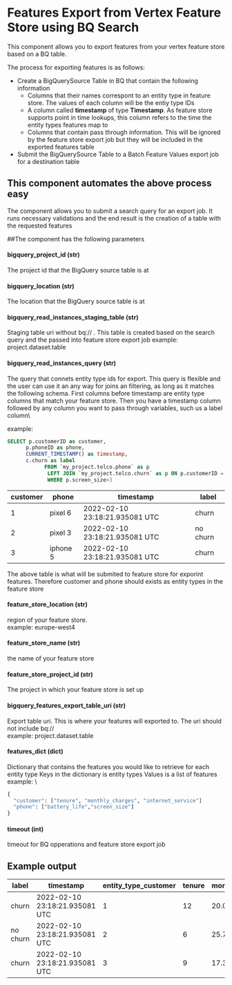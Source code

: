 # Features Export from Vertex Feature Store using BQ Search

This component allows you to export features from your vertex feature store based on a BQ table.

The process for exporting features is as follows:
* Create a BigQuerySource Table in BQ that contain the following information
  * Columns that their names correspont to an entity type in feature store. The values of each column will be the entiy type IDs 
  * A column called **timestamp** of type **Timestamp**. As feature store supports point in time lookups, this column refers to the time the entity types features map to
  * Columns that contain pass through information. This will be ignored by the feature store export job but they will be included in the exported features table
* Submit the BigQuerySource Table to a Batch Feature Values export job for a destination table

## This component automates the above process easy
The component allows you to submit a search query for an export job. It runs necessary validations and the end result is
the creation of a table with the requested features

##The component has the following parameters

#### bigquery_project_id (str)
The project id that the BigQuery source table is at

#### bigquery_location (str)
The location that the BigQuery source table is at

#### bigquery_read_instances_staging_table (str)
Staging table uri without bq://
. This table is created based on the search query and the passed into feature store export job
example: project.dataset.table 

#### bigquery_read_instances_query (str)
The query that connets entity type ids for export.
This query is flexible and the user can use it an any way for joins an filtering, as long as it matches the following
schema. First columns before timestamp are entity type columns that match your feature store. Then you have a timestamp 
column followed by any column you want to pass through variables, such us a label column\

example:
```SQL
SELECT p.customerID as customer, 
      p.phoneID as phone, 
      CURRENT_TIMESTAMP() as timestamp, 
      c.churn as label
            FROM `my_project.telco.phone` as p
             LEFT JOIN `my_project.telco.churn` as p ON p.customerID = c.customerID  
             WHERE p.screen_size>3
```

| customer | phone    |  timestamp | label    | 
|----------|----------|---|----------|
| 1        | pixel 6  | 2022-02-10 23:18:21.935081 UTC  | churn    |
| 2        | pixel 3  | 2022-02-10 23:18:21.935081 UTC  | no churn |
| 3        | iphone 5 | 2022-02-10 23:18:21.935081 UTC  | churn    |

The above table is what will be submited to feature store for exporint features.
Therefore customer and phone should exists as entity types in the feature store

#### feature_store_location (str)
region of your feature store.\
example: europe-west4

#### feature_store_name (str)
the name of your feature store

#### feature_store_project_id (str)
The project in which your feature store is set up

#### bigquery_features_export_table_uri (str)
Export table uri. This is where your features will exported to. The uri should not include bq://\
example: project.dataset.table

#### features_dict (dict)
Dictionary that contains the features you would like to retrieve for each entity type
Keys in the dictionary is entity types
Values is a list of features
\
example: \
```python
{
  "customer": ["tenure", "monthly_charges", "internet_service"]
  "phone": ["battery_life","screen_size"]
}
```

#### timeout (int)
timeout for BQ opperations and feature store export job

## Example output

| label    | timestamp                  | entity_type_customer | tenure | monthly_charges | internet_service | entity_type_phone | battery_life | screen_size | 
|----------|----------------------------|-----------------|--------|-----------------|------------------|-------------------|--------------|-------------|
| churn    | 2022-02-10 23:18:21.935081 UTC | 1           | 12     | 20.00           | yes              | pixel 6           | 48           | 6.4         |
| no churn | 2022-02-10 23:18:21.935081 UTC | 2           | 6      | 25.78           | yes              | pixel 3           | 36           | 5.5         |
| churn    | 2022-02-10 23:18:21.935081 UTC | 3           | 9      | 17.32           | no               | iphone 4          | 45           | 4           |
